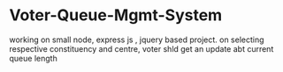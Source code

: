 # Voter-Queue-Mgmt-System
working on small node, express js , jquery based project. on selecting respective constituency and centre, voter shld get an update abt current queue length
